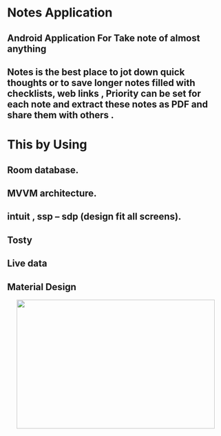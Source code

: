 # Notes Application
## Android Application For Take note of almost anything

## Notes is the best place to jot down quick thoughts or to save longer notes filled with checklists, web links , Priority can be set for each note and extract these notes as PDF and share them with others .

# This by Using

## Room database.
## MVVM architecture.
## intuit , ssp – sdp (design fit all screens).
## Tosty
## Live data
## Material Design

<p align="center">
  <img width="460" height="300" src="https://user-images.githubusercontent.com/59257905/108930036-d69b6680-764d-11eb-81fb-c0f32b2bb0da.png">
</p>
